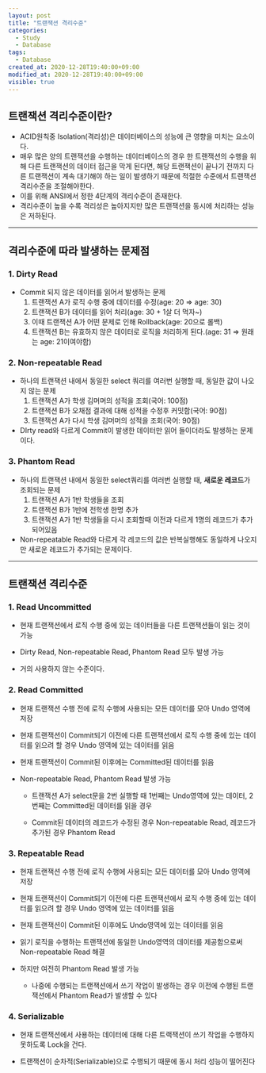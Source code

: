 ```yaml
---
layout: post
title: "트랜잭션 격리수준"
categories:
  - Study
  - Database
tags:
  - Database
created_at: 2020-12-28T19:40:00+09:00
modified_at: 2020-12-28T19:40:00+09:00
visible: true
---
```


## 트랜잭션 격리수준이란?

* ACID원칙중 Isolation(격리성)은 데이터베이스의 성능에 큰 영향을 미치는 요소이다.
* 매우 많은 양의 트랜잭션을 수행하는 데이터베이스의 경우 한 트랜잭션의 수행을 위해 다른 트랜잭션의 데이터 접근을 막게 된다면, 해당 트랜잭션이 끝나기 전까지 다른 트랜잭션이 계속 대기해야 하는 일이 발생하기 때문에 적절한 수준에서 트랜잭션 격리수준을 조절해야한다.
* 이를 위해 ANSI에서 정한 4단계의 격리수준이 존재한다.
* 격리수준이 높을 수록 격리성은 높아지지만 많은 트랜잭션을 동시에 처리하는 성능은 저하된다.

---

## 격리수준에 따라 발생하는 문제점

### 1. Dirty Read

* Commit 되지 않은 데이터를 읽어서 발생하는 문제
  1. 트랜잭션 A가 로직 수행 중에 데이터를 수정(age: 20 => age: 30)
  2. 트랜잭션 B가 데이터를 읽어 처리(age: 30 + 1살 더 먹자~)
  3. 이때 트랜잭션 A가 어떤 문제로 인해 Rollback(age: 20으로 롤백)
  4. 트랜잭션 B는 유효하지 않은 데이터로 로직을 처리하게 된다.(age: 31 => 원래는 age: 21이여야함)

### 2. Non-repeatable Read

* 하나의 트랜잭션 내에서 동일한 select 쿼리를 여러번 실행할 때, 동일한 값이 나오지 않는 문제
  1. 트랜잭션 A가 학생 김머머의 성적을 조회(국어: 100점)
  2. 트랜잭션 B가 오채점 결과에 대해 성적을 수정후 커밋함(국어: 90점)
  3. 트랜잭션 A가 다시 학생 김머머의 성적을 조회(국어: 90점)
* DIrty read와 다르게 Commit이 발생한 데이터만 읽어 들이더라도 발생하는 문제이다.

### 3. Phantom Read

* 하나의 트랜잭션 내에서 동일한 select쿼리를 여러번 실행할 때, **새로운 레코드**가 조회되는 문제
  1. 트랜잭션 A가 1반 학생들을 조회
  2. 트랜잭션 B가 1반에 전학생 한명 추가
  3. 트랜잭션 A가 1반 학생들을 다시 조회할때 이전과 다르게 1명의 레코드가 추가되어있음
* Non-repeatable Read와 다르게 각 레코드의 값은 반복실행해도 동일하게 나오지만 새로운 레코드가 추가되는 문제이다.

---

## 트랜잭션 격리수준

### 1. Read Uncommitted

* 현재 트랜잭션에서 로직 수행 중에 있는 데이터들을 다른 트랜잭션들이 읽는 것이 가능

* Dirty Read, Non-repeatable Read, Phantom Read 모두 발생 가능
* 거의 사용하지 않는 수준이다.



### 2. Read Committed

* 현재 트랜잭션 수행 전에 로직 수행에 사용되는 모든 데이터를 모아 Undo 영역에 저장

* 현재 트랜잭션이 Commit되기 이전에 다른 트랜잭션에서 로직 수행 중에 있는 데이터를 읽으려 할 경우 Undo 영역에 있는 데이터를 읽음

* 현재 트랜잭션이 Commit된 이후에는 Committed된 데이터를 읽음

* Non-repeatable Read, Phantom Read 발생 가능

  * 트랜잭션 A가 select문을 2번 실행할 때 1번째는 Undo영역에 있는 데이터, 2번째는 Committed된 데이터를 읽을 경우

  * Commit된 데이터의 레코드가 수정된 경우 Non-repeatable Read, 레코드가 추가된 경우 Phantom Read



### 3. Repeatable Read

* 현재 트랜잭션 수행 전에 로직 수행에 사용되는 모든 데이터를 모아 Undo 영역에 저장
* 현재 트랜잭션이 Commit되기 이전에 다른 트랜잭션에서 로직 수행 중에 있는 데이터를 읽으려 할 경우 Undo 영역에 있는 데이터를 읽음

* 현재 트랜잭션이 Commit된 이후에도 Undo영역에 있는 데이터를 읽음

* 읽기 로직을 수행하는 트랜잭션에 동일한 Undo영역의 데이터를 제공함으로써 Non-repeatable Read 해결
* 하지만 여전히 Phantom Read 발생 가능
  * 나중에 수행되는 트랜잭션에서 쓰기 작업이 발생하는 경우 이전에 수행된 트랜잭션에서 Phantom Read가 발생할 수 있다



### 4. Serializable

* 현재 트랜잭션에서 사용하는 데이터에 대해 다른 트랙잭션이 쓰기 작업을 수행하지 못하도록 Lock을 건다.

* 트랜잭션이 순차적(Serializable)으로 수행되기 때문에 동시 처리 성능이 떨어진다